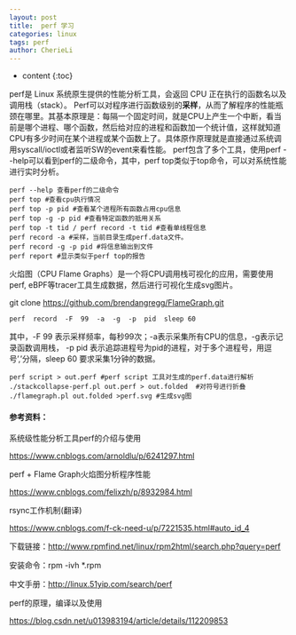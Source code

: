 ```yaml
---
layout: post
title:  perf 学习
categories: linux
tags: perf
author: CherieLi
---
```


* content
{:toc}  

perf是 Linux 系统原生提供的性能分析工具，会返回 CPU 正在执行的函数名以及调用栈（stack）。
Perf可以对程序进行函数级别的**采样**，从而了解程序的性能瓶颈在哪里。其基本原理是：每隔一个固定时间，就是CPU上产生一个中断，看当前是哪个进程、哪个函数，然后给对应的进程和函数加一个统计值，这样就知道CPU有多少时间在某个进程或某个函数上了。具体原作原理就是直接通过系统调用syscall/ioctl或者监听SW的event来看性能。
perf包含了多个工具，使用perf  --help可以看到perf的二级命令，其中，perf top类似于top命令，可以对系统性能进行实时分析。



```
perf --help 查看perf的二级命令
perf top #查看cpu执行情况
perf top -p pid #查看某个进程所有函数占用cpu信息
perf top -g -p pid #查看特定函数的抵用关系
perf top -t tid / perf record -t tid #查看单线程信息
perf record -a #采样，当前目录生成perf.data文件。
perf record -g -p pid #将信息输出到文件
perf report #显示类似于perf top的报告

```



火焰图（CPU Flame Graphs）是一个将CPU调用栈可视化的应用，需要使用perf, eBPF等tracer工具生成数据，然后进行可视化生成svg图片。

git clone https://github.com/brendangregg/FlameGraph.git

```
perf  record  -F  99  -a  -g  -p  pid  sleep 60
```

其中，-F 99 表示采样频率，每秒99次；-a表示采集所有CPU的信息，-g表示记录函数调用栈， -p pid 表示追踪进程号为pid的进程，对于多个进程号，用逗号’,’分隔，sleep 60 要求采集1分钟的数据。

```
perf script > out.perf #perf script 工具对生成的perf.data进行解析
./stackcollapse-perf.pl out.perf > out.folded  #对符号进行折叠
./flamegraph.pl out.folded >perf.svg #生成svg图
```



#### 参考资料：

系统级性能分析工具perf的介绍与使用

<https://www.cnblogs.com/arnoldlu/p/6241297.html>

perf + Flame Graph火焰图分析程序性能

<https://www.cnblogs.com/felixzh/p/8932984.html>

rsync工作机制(翻译)

<https://www.cnblogs.com/f-ck-need-u/p/7221535.html#auto_id_4>

下载链接：http://www.rpmfind.net/linux/rpm2html/search.php?query=perf

安装命令：rpm -ivh *.rpm

中文手册：http://linux.51yip.com/search/perf

perf的原理，编译以及使用

https://blog.csdn.net/u013983194/article/details/112209853
